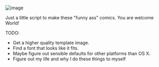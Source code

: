 ![image](https://dl.dropboxusercontent.com/u/28304305/awyiss.png)

Just a little script to make these "funny ass" comics. You are welcome World!

TODO:
- Get a higher quality template image.
- Find a font that looks like it fits.
- Maybe figure out sensible defaults for other platforms than OS X.
- Figure out my life and why I do these things to myself
